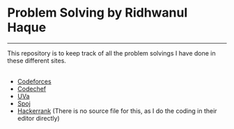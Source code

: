 # Problem Solving by Ridhwanul Haque
------------------------------------

This repository is to keep track of all the problem solvings I have done in
these different sites. <br/><br/>

- <a href="http://codeforces.com/profile/rhemon">Codeforces</a>
- <a href="https://www.codechef.com/users/rhemon">Codechef</a>
- <a href="http://uhunt.onlinejudge.org/id/384292">UVa</a>
- <a href="https://www.spoj.com/users/rhemon/">Spoj</a>
- <a href="https://www.hackerrank.com/rhemon">Hackerrank</a> (There is no source file for this, as I do the coding in their editor directly)

